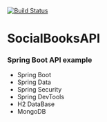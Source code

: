 [![Build Status](https://travis-ci.org/JuniorMiqueletti/social-books-api.svg?branch=master)](https://travis-ci.org/JuniorMiqueletti/social-books-api.svg?branch=master)
# SocialBooksAPI

### Spring Boot API example

* Spring Boot
* Spring Data
* Spring Security
* Spring DevTools
* H2 DataBase
* MongoDB